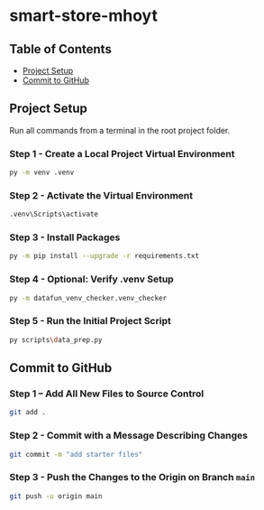 # smart-store-mhoyt

## Table of Contents
- [Project Setup](#project-setup)
- [Commit to GitHub](#commit-to-github)

## Project Setup
Run all commands from a terminal in the root project folder.

### Step 1 - Create a Local Project Virtual Environment
```bash
py -m venv .venv
```

### Step 2 - Activate the Virtual Environment
```bash
.venv\Scripts\activate
```

### Step 3 - Install Packages
```bash
py -m pip install --upgrade -r requirements.txt
```

### Step 4 - Optional: Verify .venv Setup
```bash
py -m datafun_venv_checker.venv_checker
```

### Step 5 - Run the Initial Project Script
```bash
py scripts\data_prep.py
```

## Commit to GitHub

### Step 1 – Add All New Files to Source Control
```bash
git add .
```

### Step 2 - Commit with a Message Describing Changes
```bash
git commit -m "add starter files"
```

### Step 3 - Push the Changes to the Origin on Branch `main`
```bash
git push -u origin main
```

